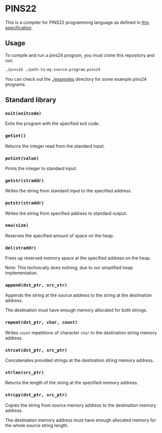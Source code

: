 # PINS22

This is a compiler for PINS22 programming language as defined in [this specification](./pins24.pdf).

## Usage

To compile and run a pins24 program, you must clone this repository and run:

```bash
./pins24 ./path-to-my-source-program.pins24
```

You can check out the [./examples](./examples) directory for some example pins24 programs.

## Standard library

### `exit(exitcode)`

Exits the program with the specified exit code.

### `getint()`

Returns the integer read from the standard input.

### `putint(value)`

Prints the integer to standard input.

### `getstr(straddr)`

Writes the string from standard input to the specified address.

### `putstr(straddr)`

Writes the string from specified address to standard output.

### `new(size)`

Reserves the specified amount of space on the heap.

### `del(straddr)`

Frees up reserved memory space at the specified address on the heap.

Note: This technically does nothing, due to our simplified heap implementation.

### `append(dst_ptr, src_str)`

Appends the string at the source address to the string at the destination address.

The destination must have enough memory allocated for both strings.

### `repeat(dst_ptr, char, count)`

Writes `count` repetitions of character `char` to the destination string memory address.

### `strcat(dst_ptr, src_ptr)`

Concatenates provided strings at the destination string memory address.

### `strlen(src_ptr)`

Returns the length of the string at the specified memory address.

### `strcpy(dst_ptr, src_ptr)`

Copies the string from source memory address to the destination memory address.

The destination memory address must have enough allocated memory for the whole source string length.